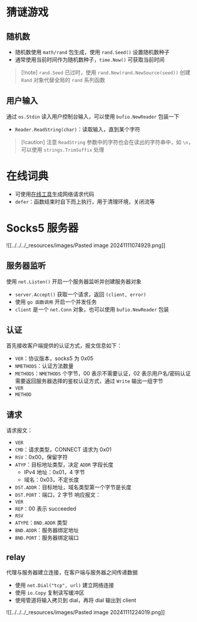 # 猜谜游戏
## 随机数

- 随机数使用 `math/rand` 包生成，使用 `rand.Seed()` 设置随机数种子
- 通常使用当前时间作为随机数种子，`time.Now()` 可获取当前时间

> [!note] `rand.Seed` 已过时，使用 `rand.New(rand.NewSource(seed))` 创建 `Rand` 对象代替全局的 `rand` 系列函数

## 用户输入

通过 `os.Stdin` 读入用户控制台输入，可以使用 `bufio.NewReader` 包装一下
- `Reader.ReadString(char)`：读取输入，直到某个字符

>[!caution] 注意 `ReadString` 参数中的字符也会在读出的字符串中，如 `\n`，可以使用 `strings.TrimSuffix` 处理
# 在线词典

- 可使用[在线工具](https://curlconverter.com/go/)生成网络请求代码
- `defer`：函数结束时自下而上执行，用于清理环境，关闭流等
# Socks5 服务器

![[../../../_resources/images/Pasted image 20241111074929.png]]
## 服务器监听

使用 `net.Listen()` 开启一个服务器监听并创建服务器对象
- `server.Accept()` 获取一个请求，返回 `(client, error)`
- 使用 `go 函数调用` 开启一个并发任务
- `client` 是一个 `net.Conn` 对象，也可以使用 `bufio.NewReader` 包装
## 认证

首先接收客户端提供的认证方式，报文信息如下：
- `VER`：协议版本，socks5 为 0x05
- `NMETHODS`：认证方法数量
- `METHODS`：`NMETHODS` 个字节，00 表示不需要认证，02 表示用户名/密码认证
需要返回服务器选择的鉴权认证方式，通过 `Write` 输出一组字节
- `VER`
- `METHOD`
## 请求

请求报文：
- `VER`
- `CMD`：请求类型，CONNECT 请求为 0x01
- `RSV`：0x00，保留字符
- `ATYP`：目标地址类型，决定 `ADDR` 字段长度
	- IPv4 地址：0x01，4 字节
	- 域名：0x03，不定长度
- `DST.ADDR`：目标地址，域名类型第一个字节是长度
- `DST.PORT`：端口，2 字节
响应报文：
- `VER`
- `REP`：00 表示 succeeded
- `RSV`
- `ATYPE`：`BND.ADDR` 类型
- `BND.ADDR`：服务器绑定地址
- `BND.PORT`：服务器绑定端口
## relay

代理与服务器建立连接，在客户端与服务器之间传递数据
- 使用 `net.Dial("tcp", url)` 建立网络连接
- 使用 `io.Copy` 复制读写缓冲区
- 使用管道将输入拷贝到 dial，再将 dial 输出到 client

![[../../../_resources/images/Pasted image 20241111224019.png]]
